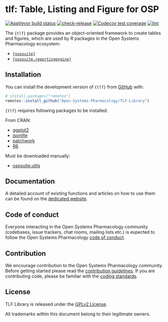 # tlf: Table, Listing and Figure for OSP

<!-- badges: start -->

<a
href="https://ci.appveyor.com/project/open-systems-pharmacology-ci/TLF-Library/branch/develop"
class="pkgdown-devel"><img
src="https://ci.appveyor.com/api/projects/status/github/Open-Systems-Pharmacology/TLF-Library?branch=develop&amp;svg=true"
alt="AppVeyor build status" /></a> <a
href="https://app.codecov.io/gh/Open-Systems-Pharmacology/TLF-Library"
src="https://codecov.io/gh/Open-Systems-Pharmacology/TLF-Library/branch/develop/graph/badge.svg"
alt="codecov" /></a>
[![check-release](https://github.com/Felixmil/TLF-Library/actions/workflows/check-release.yaml/badge.svg)](https://github.com/Felixmil/TLF-Library/actions/workflows/check-release.yaml)
[![Codecov test coverage](https://codecov.io/gh/Felixmil/TLF-Library/branch/gh-actions-test/graph/badge.svg?token=TW66BJKMDL)](https://codecov.io/gh/Felixmil/TLF-Library)
[![lint](https://github.com/Felixmil/TLF-Library/actions/workflows/lint.yaml/badge.svg)](https://github.com/Felixmil/TLF-Library/actions/workflows/lint.yaml)
<!-- badges: end -->

The `{tlf}` package provides an object-oriented framework to create
tables and figures, which are used by R packages in the Open Systems
Pharmacology ecosystem:

-   [`{ospsuite}`](https://www.open-systems-pharmacology.org/OSPSuite-R/)
-   [`{ospsuite.reportingengine}`](https://www.open-systems-pharmacology.org/OSPSuite.ReportingEngine/)

## Installation

You can install the development version of `{tlf}` from
[GitHub](https://github.com/) with:

``` r
# install.packages("remotes")
remotes::install_github("Open-Systems-Pharmacology/TLF-Library")
```

`{tlf}` requires following packages to be installed:

From CRAN:

-   [ggplot2](https://cran.r-project.org/package=ggplot2/index.html)
-   [jsonlite](https://cran.r-project.org/package=jsonlite/index.html)
-   [patchwork](https://cran.r-project.org/package=patchwork/index.html)
-   [R6](https://cran.r-project.org/package=R6/index.html)

Must be downloaded manually:

-   [ospsuite.utils](https://github.com/Open-Systems-Pharmacology/OSPSuite.RUtils/releases/download/v1.3.17/ospsuite.utils_1.3.17.zip)

## Documentation

A detailed account of existing functions and articles on how to use them
can be found on the [dedicated
website](https://www.open-systems-pharmacology.org/TLF-Library/).

## Code of conduct

Everyone interacting in the Open Systems Pharmacology community
(codebases, issue trackers, chat rooms, mailing lists etc.) is expected
to follow the Open Systems Pharmacology [code of
conduct](https://github.com/Open-Systems-Pharmacology/Suite/blob/master/CODE_OF_CONDUCT.md).

## Contribution

We encourage contribution to the Open Systems Pharmacology community.
Before getting started please read the [contribution
guidelines](https://github.com/Open-Systems-Pharmacology/Suite/blob/master/CONTRIBUTING.md).
If you are contributing code, please be familiar with the [coding
standards](https://github.com/Open-Systems-Pharmacology/Suite/blob/master/CODING_STANDARDS_R.md).

## License

TLF Library is released under the [GPLv2 License](LICENSE).

All trademarks within this document belong to their legitimate owners.
